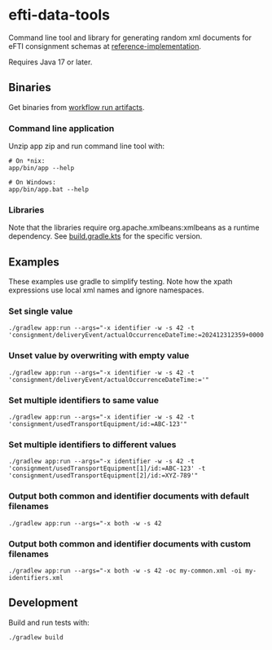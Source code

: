 # efti-data-tools

Command line tool and library for generating random xml documents for eFTI consignment schemas at
[reference-implementation](https://github.com/EFTI4EU/reference-implementation/tree/main/schema/xsd).

Requires Java 17 or later.

## Binaries

Get binaries from [workflow run artifacts](https://github.com/EFTI4EU/efti-data-tools/actions).

### Command line application

Unzip app zip and run command line tool with:
```
# On *nix:
app/bin/app --help

# On Windows:
app/bin/app.bat --help
```

### Libraries

Note that the libraries require org.apache.xmlbeans:xmlbeans as a runtime dependency. See [build.gradle.kts](schema/build.gradle.kts)
for the specific version.

## Examples

These examples use gradle to simplify testing. Note how the xpath expressions use local xml names and ignore namespaces.

### Set single value

```shell
./gradlew app:run --args="-x identifier -w -s 42 -t 'consignment/deliveryEvent/actualOccurrenceDateTime:=202412312359+0000'"
```

### Unset value by overwriting with empty value

```shell
./gradlew app:run --args="-x identifier -w -s 42 -t 'consignment/deliveryEvent/actualOccurrenceDateTime:='"
```

### Set multiple identifiers to same value

```shell
./gradlew app:run --args="-x identifier -w -s 42 -t 'consignment/usedTransportEquipment/id:=ABC-123'"
```

### Set multiple identifiers to different values

```shell
./gradlew app:run --args="-x identifier -w -s 42 -t 'consignment/usedTransportEquipment[1]/id:=ABC-123' -t 'consignment/usedTransportEquipment[2]/id:=XYZ-789'"
```

### Output both common and identifier documents with default filenames

```shell
./gradlew app:run --args="-x both -w -s 42
```

### Output both common and identifier documents with custom filenames

```shell
./gradlew app:run --args="-x both -w -s 42 -oc my-common.xml -oi my-identifiers.xml
```

## Development

Build and run tests with:
```
./gradlew build
```
